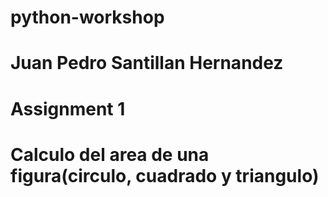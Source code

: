 # python-workshop
# Juan Pedro Santillan Hernandez
# Assignment 1
# Calculo del area de una figura(circulo, cuadrado y triangulo)
